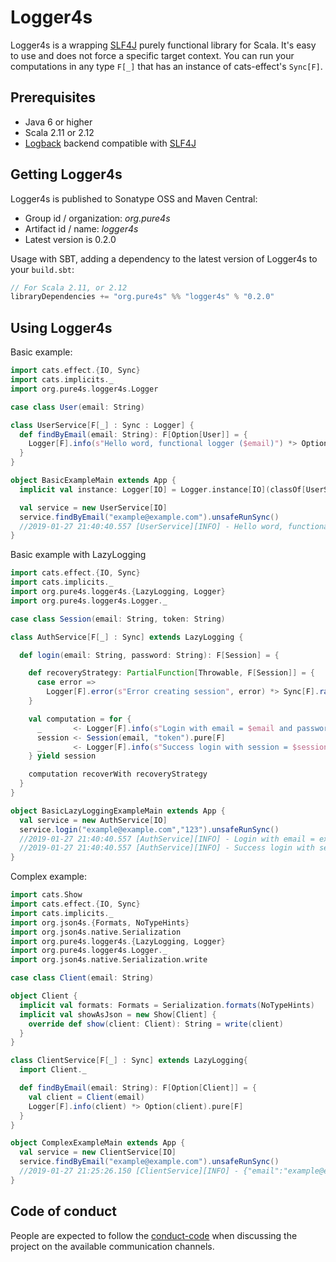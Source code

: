 # Logger4s

Logger4s is a wrapping [SLF4J](https://www.slf4j.org/) purely functional library for Scala. 
It's easy to use and does not force a specific target context. 
You can run your computations in any type `F[_]` that has an instance of cats-effect's `Sync[F]`.

## Prerequisites ##

* Java 6 or higher
* Scala 2.11 or 2.12
* [Logback](http://logback.qos.ch) backend compatible with [SLF4J](https://www.slf4j.org/)

## Getting Logger4s ##

Logger4s is published to Sonatype OSS and Maven Central:

- Group id / organization: *org.pure4s*
- Artifact id / name: *logger4s*
- Latest version is 0.2.0

Usage with SBT, adding a dependency to the latest version of Logger4s to your `build.sbt`:

```scala
// For Scala 2.11, or 2.12
libraryDependencies += "org.pure4s" %% "logger4s" % "0.2.0"
```

## Using Logger4s ##

Basic example:
```scala
import cats.effect.{IO, Sync}
import cats.implicits._
import org.pure4s.logger4s.Logger

case class User(email: String)

class UserService[F[_] : Sync : Logger] {
  def findByEmail(email: String): F[Option[User]] = {
    Logger[F].info(s"Hello word, functional logger ($email)") *> Option(User(email)).pure[F]
  }
}

object BasicExampleMain extends App {
  implicit val instance: Logger[IO] = Logger.instance[IO](classOf[UserService[IO]])

  val service = new UserService[IO]
  service.findByEmail("example@example.com").unsafeRunSync()
  //2019-01-27 21:40:40.557 [UserService][INFO] - Hello word, functional logger (example@example.com)
}
```

Basic example with LazyLogging
```scala
import cats.effect.{IO, Sync}
import cats.implicits._
import org.pure4s.logger4s.{LazyLogging, Logger}
import org.pure4s.logger4s.Logger._

case class Session(email: String, token: String)

class AuthService[F[_] : Sync] extends LazyLogging {

  def login(email: String, password: String): F[Session] = {

    def recoveryStrategy: PartialFunction[Throwable, F[Session]] = {
      case error =>
        Logger[F].error(s"Error creating session", error) *> Sync[F].raiseError(error)
    }

    val computation = for {
      _       <- Logger[F].info(s"Login with email = $email and password = $password")
      session <- Session(email, "token").pure[F]
      _       <- Logger[F].info(s"Success login with session = $session")
    } yield session

    computation recoverWith recoveryStrategy
  }
}

object BasicLazyLoggingExampleMain extends App {
  val service = new AuthService[IO]
  service.login("example@example.com","123").unsafeRunSync()
  //2019-01-27 21:40:40.557 [AuthService][INFO] - Login with email = example@example.com and password = 123
  //2019-01-27 21:40:40.557 [AuthService][INFO] - Success login with session = Session(example@example.com,token)
}
```

Complex example:
```scala
import cats.Show
import cats.effect.{IO, Sync}
import cats.implicits._
import org.json4s.{Formats, NoTypeHints}
import org.json4s.native.Serialization
import org.pure4s.logger4s.{LazyLogging, Logger}
import org.pure4s.logger4s.Logger._
import org.json4s.native.Serialization.write

case class Client(email: String)

object Client {
  implicit val formats: Formats = Serialization.formats(NoTypeHints)
  implicit val showAsJson = new Show[Client] {
    override def show(client: Client): String = write(client)
  }
}

class ClientService[F[_] : Sync] extends LazyLogging{
  import Client._

  def findByEmail(email: String): F[Option[Client]] = {
    val client = Client(email)
    Logger[F].info(client) *> Option(client).pure[F]
  }
}

object ComplexExampleMain extends App {
  val service = new ClientService[IO]
  service.findByEmail("example@example.com").unsafeRunSync()
  //2019-01-27 21:25:26.150 [ClientService][INFO] - {"email":"example@example.com"}
}
```

## Code of conduct

People are expected to follow the [conduct-code] when discussing the project on the available communication channels.

[conduct-code]: https://www.scala-lang.org/conduct/
